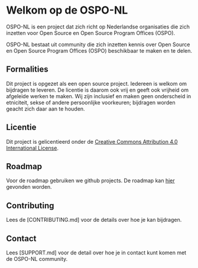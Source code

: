 # Welkom op de OSPO-NL

OSPO-NL is een project dat zich richt op Nederlandse organisaties die zich inzetten voor Open Source en Open Source Program Offices (OSPO).

OSPO-NL bestaat uit community die zich inzetten kennis over Open Source en Open Source Program Offices (OSPO) beschikbaar te maken en te delen.  

## Formalities
Dit project is opgezet als een open source project. Iedereen is welkom om bijdragen te leveren. De licentie is daarom ook vrij en geeft ook vrijheid om afgeleide werken te maken. Wij zijn inclusief en maken geen onderscheid in etniciteit, sekse of andere persoonlijke voorkeuren; bijdragen worden geacht zich daar aan te houden.

## Licentie
Dit project is gelicentieerd onder de [Creative Commons Attribution 4.0 International License](https://github.com/ospo-nl/.github/blob/main/LICENSE).

## Roadmap  
Voor de roadmap gebruiken we github projects. De roadmap kan [hier]([https://github.com/orgs/lfenergyarchitecturemodel/projects/1/views/1](https://github.com/orgs/ospo-nl/projects/1)) gevonden worden.

## Contributing
Lees de [CONTRIBUTING.md] voor de details over hoe je kan bijdragen. 

## Contact
Lees [SUPPORT.md] voor de detail over hoe je in contact kunt komen met de OSPO-NL community.
